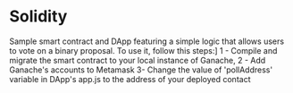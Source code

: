 # Solidity

Sample smart contract and DApp featuring a simple logic that allows users to vote on a binary proposal.
To use it, follow this steps:]
 1 - Compile and migrate the smart contract to your local instance of Ganache, 
 2 - Add Ganache's accounts to Metamask
 3-  Change the value of 'pollAddress' variable in DApp's app.js to the address of your deployed contact
